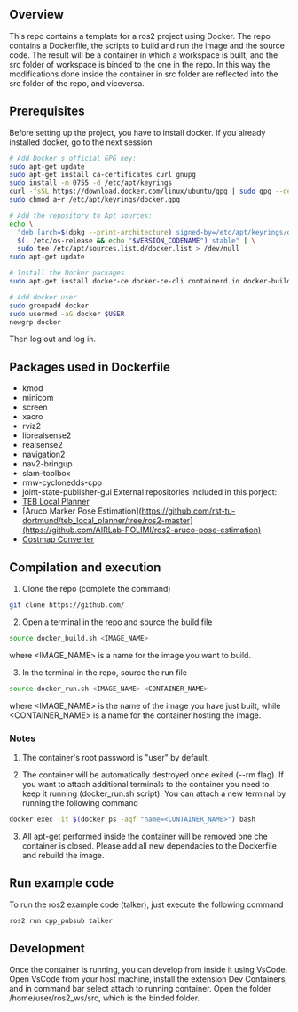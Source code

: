 <!-- GETTING STARTED -->
## Overview
This repo contains a template for a ros2 project using Docker. The repo contains a Dockerfile, the scripts to build and run the image and the source code. The result will be a container in which a workspace is built, and the src folder of workspace is binded to the one in the repo. In this way the modifications done inside the container in src folder are reflected into the src folder of the repo, and viceversa. 


## Prerequisites
Before setting up the project, you have to install docker. If you already installed docker, go to the next session
```sh
# Add Docker's official GPG key:
sudo apt-get update
sudo apt-get install ca-certificates curl gnupg
sudo install -m 0755 -d /etc/apt/keyrings
curl -fsSL https://download.docker.com/linux/ubuntu/gpg | sudo gpg --dearmor -o /etc/apt/keyrings/docker.gpg
sudo chmod a+r /etc/apt/keyrings/docker.gpg

# Add the repository to Apt sources:
echo \
  "deb [arch=$(dpkg --print-architecture) signed-by=/etc/apt/keyrings/docker.gpg] https://download.docker.com/linux/ubuntu \
  $(. /etc/os-release && echo "$VERSION_CODENAME") stable" | \
  sudo tee /etc/apt/sources.list.d/docker.list > /dev/null
sudo apt-get update

# Install the Docker packages
sudo apt-get install docker-ce docker-ce-cli containerd.io docker-buildx-plugin docker-compose-plugin

# Add docker user
sudo groupadd docker
sudo usermod -aG docker $USER
newgrp docker
```
Then log out and log in.

## Packages used in Dockerfile
- kmod
- minicom
- screen
- xacro
- rviz2
- librealsense2
- realsense2
- navigation2
- nav2-bringup
- slam-toolbox
- rmw-cyclonedds-cpp
- joint-state-publisher-gui
External repositories included in this porject:
- [TEB Local Planner](https://github.com/rst-tu-dortmund/teb_local_planner/tree/ros2-master)
- [Aruco Marker Pose Estimation](https://github.com/rst-tu-dortmund/teb_local_planner/tree/ros2-master](https://github.com/AIRLab-POLIMI/ros2-aruco-pose-estimation)
- [Costmap Converter](https://github.com/rst-tu-dortmund/costmap_converter/tree/ros2/)
## Compilation and execution

1. Clone the repo (complete the command)
```sh
git clone https://github.com/
```
2.  Open a terminal in the repo and source the build file
```sh
source docker_build.sh <IMAGE_NAME>
```
where <IMAGE_NAME> is a name for the image you want to build.

3. In the terminal in the repo, source the run file
```sh
source docker_run.sh <IMAGE_NAME> <CONTAINER_NAME>
```
where <IMAGE_NAME> is the name of the image you have just built, while <CONTAINER_NAME> is a name for the container hosting the image.

### Notes 
1. The container's root password is "user" by default.

2. The container will be automatically destroyed once exited (--rm flag). If you want to attach additional terminals to the container you need to keep it running (docker_run.sh script). You can attach a new terminal by running the following command
```sh
docker exec -it $(docker ps -aqf "name=<CONTAINER_NAME>") bash
```

3. All apt-get performed inside the container will be removed one che container is closed. Please add all new dependacies to the Dockerfile and rebuild the image.

## Run example code
To run the ros2 example code (talker), just execute the following command
```sh
ros2 run cpp_pubsub talker
```

## Development
Once the container is running, you can develop from inside it using VsCode. Open VsCode from your host machine, install the extension Dev Containers, and in command bar select attach to running container. Open the folder /home/user/ros2_ws/src, which is the binded folder. 
   
   
   
   
   
   
   
   
   
   
   
   
   
   
   


